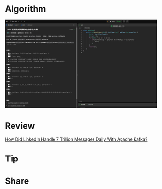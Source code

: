 # Algorithm

![](../../images/temp/zhenran-2024-09-01-lc.png)

# Review

[How Did LinkedIn Handle 7 Trillion Messages Daily With Apache Kafka?](https://medium.com/data-engineer-things/how-did-linkedin-handle-7-trillion-messages-daily-with-apache-kafka-07a167f1a949?source=explore---------3-59--------------------87608932_3141_442c_8080_73759a4a085e-------15)

# Tip



# Share
